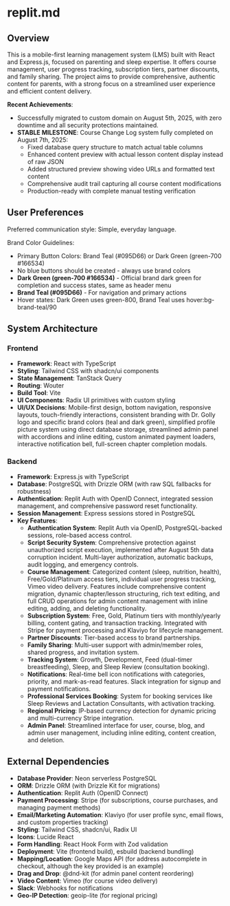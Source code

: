 # replit.md

## Overview

This is a mobile-first learning management system (LMS) built with React and Express.js, focused on parenting and sleep expertise. It offers course management, user progress tracking, subscription tiers, partner discounts, and family sharing. The project aims to provide comprehensive, authentic content for parents, with a strong focus on a streamlined user experience and efficient content delivery.

**Recent Achievements**: 
- Successfully migrated to custom domain on August 5th, 2025, with zero downtime and all security protections maintained.
- **STABLE MILESTONE**: Course Change Log system fully completed on August 7th, 2025:
  - Fixed database query structure to match actual table columns 
  - Enhanced content preview with actual lesson content display instead of raw JSON
  - Added structured preview showing video URLs and formatted text content
  - Comprehensive audit trail capturing all course content modifications
  - Production-ready with complete manual testing verification

## User Preferences

Preferred communication style: Simple, everyday language.

Brand Color Guidelines:
- Primary Button Colors: Brand Teal (#095D66) or Dark Green (green-700 #166534)
- No blue buttons should be created - always use brand colors
- **Dark Green (green-700 #166534)** - Official brand dark green for completion and success states, same as header menu
- **Brand Teal (#095D66)** - For navigation and primary actions
- Hover states: Dark Green uses green-800, Brand Teal uses hover:bg-brand-teal/90

## System Architecture

### Frontend
- **Framework**: React with TypeScript
- **Styling**: Tailwind CSS with shadcn/ui components
- **State Management**: TanStack Query
- **Routing**: Wouter
- **Build Tool**: Vite
- **UI Components**: Radix UI primitives with custom styling
- **UI/UX Decisions**: Mobile-first design, bottom navigation, responsive layouts, touch-friendly interactions, consistent branding with Dr. Golly logo and specific brand colors (teal and dark green), simplified profile picture system using direct database storage, streamlined admin panel with accordions and inline editing, custom animated payment loaders, interactive notification bell, full-screen chapter completion modals.

### Backend
- **Framework**: Express.js with TypeScript
- **Database**: PostgreSQL with Drizzle ORM (with raw SQL fallbacks for robustness)
- **Authentication**: Replit Auth with OpenID Connect, integrated session management, and comprehensive password reset functionality.
- **Session Management**: Express sessions stored in PostgreSQL
- **Key Features**:
    - **Authentication System**: Replit Auth via OpenID, PostgreSQL-backed sessions, role-based access control.
    - **Script Security System**: Comprehensive protection against unauthorized script execution, implemented after August 5th data corruption incident. Multi-layer authorization, automatic backups, audit logging, and emergency controls.
    - **Course Management**: Categorized content (sleep, nutrition, health), Free/Gold/Platinum access tiers, individual user progress tracking, Vimeo video delivery. Features include comprehensive content migration, dynamic chapter/lesson structuring, rich text editing, and full CRUD operations for admin content management with inline editing, adding, and deleting functionality.
    - **Subscription System**: Free, Gold, Platinum tiers with monthly/yearly billing, content gating, and transaction tracking. Integrated with Stripe for payment processing and Klaviyo for lifecycle management.
    - **Partner Discounts**: Tier-based access to brand partnerships.
    - **Family Sharing**: Multi-user support with admin/member roles, shared progress, and invitation system.
    - **Tracking System**: Growth, Development, Feed (dual-timer breastfeeding), Sleep, and Sleep Review (consultation booking).
    - **Notifications**: Real-time bell icon notifications with categories, priority, and mark-as-read features. Slack integration for signup and payment notifications.
    - **Professional Services Booking**: System for booking services like Sleep Reviews and Lactation Consultants, with activation tracking.
    - **Regional Pricing**: IP-based currency detection for dynamic pricing and multi-currency Stripe integration.
    - **Admin Panel**: Streamlined interface for user, course, blog, and admin user management, including inline editing, content creation, and deletion.

## External Dependencies

- **Database Provider**: Neon serverless PostgreSQL
- **ORM**: Drizzle ORM (with Drizzle Kit for migrations)
- **Authentication**: Replit Auth (OpenID Connect)
- **Payment Processing**: Stripe (for subscriptions, course purchases, and managing payment methods)
- **Email/Marketing Automation**: Klaviyo (for user profile sync, email flows, and custom properties tracking)
- **Styling**: Tailwind CSS, shadcn/ui, Radix UI
- **Icons**: Lucide React
- **Form Handling**: React Hook Form with Zod validation
- **Deployment**: Vite (frontend build), esbuild (backend bundling)
- **Mapping/Location**: Google Maps API (for address autocomplete in checkout, although the key provided is an example)
- **Drag and Drop**: @dnd-kit (for admin panel content reordering)
- **Video Content**: Vimeo (for course video delivery)
- **Slack**: Webhooks for notifications
- **Geo-IP Detection**: geoip-lite (for regional pricing)